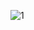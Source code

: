 ![1](https://github.com/eraybahcegulu/todoapp-react-antdesign-firebase/assets/84785201/c8d052eb-4f40-40a4-bd0c-3f954293cc6f)
